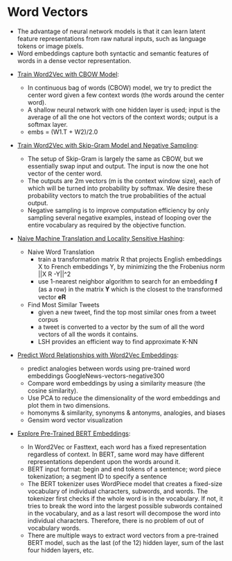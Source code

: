 # Word Vectors

- The advantage of neural network models is that it can learn latent feature representations from raw natural inputs, such as language tokens or image pixels.
- Word embeddings capture both syntactic and semantic features of words in a dense vector representation.


* [Train Word2Vec with CBOW Model](https://github.com/msfchen/deep_learning/tree/master/wordvector/cbow): 
  - In continuous bag of words (CBOW) model, we try to predict the center word given a few context words (the words around the center word).
  - A shallow neural network with one hidden layer is used; input is the average of all the one hot vectors of the context words; output is a softmax layer.
  - embs = (W1.T + W2)/2.0

* [Train Word2Vec with Skip-Gram Model and Negative Sampling](https://github.com/msfchen/deep_learning/tree/master/wordvector/skipgram):
  - The setup of Skip-Gram is largely the same as CBOW, but we essentially swap input and output. The input is now the one hot vector of the center word.
  - The outputs are 2m vectors (m is the context window size), each of which will be turned into probability by softmax. We desire these probability vectors to match the true probabilities of the actual output.
  - Negative sampling is to improve computation efficiency by only sampling several negative examples, instead of looping over the entire vocabulary as required by the objective function.

* [Naive Machine Translation and Locality Sensitive Hashing](https://github.com/msfchen/deep_learning/tree/master/wordvector/translate_lsh):
  - Naive Word Translation
    - train a transformation matrix R that projects English embeddings X to French embeddings Y, by minimizing the the Frobenius norm ||X R -Y||^2
    - use 1-nearest neighbor algorithm to search for an embedding 𝐟 (as a row) in the matrix 𝐘 which is the closest to the transformed vector 𝐞𝐑
  - Find Most Similar Tweets
    - given a new tweet, find the top most similar ones from a tweet corpus 
    - a tweet is converted to a vector by the sum of all the word vectors of all the words it contains.
    - LSH provides an efficient way to find approximate K-NN

* [Predict Word Relationships with Word2Vec Embeddings](https://github.com/msfchen/deep_learning/tree/master/wordvector/analogies):
  - predict analogies between words using pre-trained word embeddings GoogleNews-vectors-negative300
  - Compare word embeddings by using a similarity measure (the cosine similarity).
  - Use PCA to reduce the dimensionality of the word embeddings and plot them in two dimensions.
  - homonyms & similarity, synonyms & antonyms, analogies, and biases 
  - Gensim word vector visualization 

* [Explore Pre-Trained BERT Embeddings](https://github.com/msfchen/deep_learning/tree/master/wordvector/explorebert):
  - In Word2Vec or Fasttext, each word has a fixed representation regardless of context. In BERT, same word may have different representations dependent upon the words around it.
  - BERT input format: begin and end tokens of a sentence; word piece tokenization; a segment ID to specify a sentence
  - The BERT tokenizer uses WordPiece model that creates a fixed-size vocabulary of individual characters, subwords, and words. The tokenizer first checks if the whole word is in the vocabulary. If not, it tries to break the word into the largest possible subwords contained in the vocabulary, and as a last resort will decompose the word into individual characters. Therefore, there is no problem of out of vocabulary words.
  - There are multiple ways to extract word vectors from a pre-trained BERT model, such as the last (of the 12) hidden layer, sum of the last four hidden layers, etc.